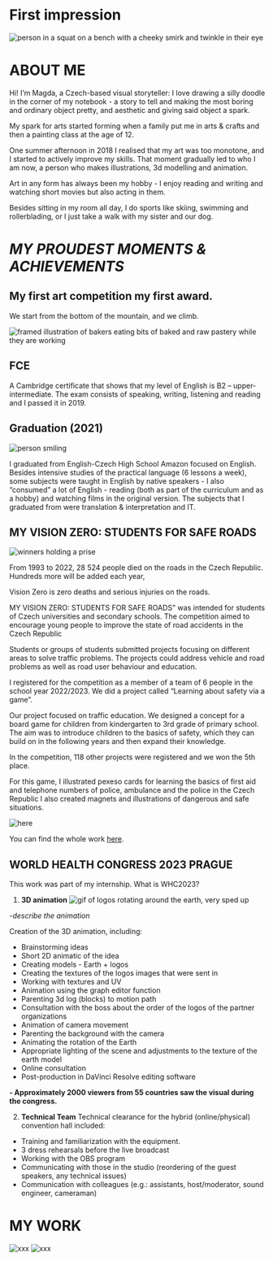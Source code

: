 # First impression

![person in a squat on a bench with a cheeky smirk and twinkle in their eye ](images-01/IMG_0708.JPG)
# **ABOUT ME**

Hi! I’m Magda, a Czech-based visual storyteller: I love drawing a silly doodle in the corner of my notebook - a story to tell and making the most boring and ordinary object pretty, and aesthetic and giving said object a spark.

My spark for arts started forming when a family put me in arts & crafts and then a painting class at the age of 12. 

One summer afternoon in 2018 I realised that my art was too monotone, and I started to actively improve my skills. That moment gradually led to who I am now, a person who makes illustrations, 3d modelling and animation.

Art in any form has always been my hobby - I enjoy reading and writing and watching short movies but also acting in them. 

Besides sitting in my room all day, I do sports like skiing, swimming and rollerblading, or I just take a walk with my sister and our dog.


# *MY PROUDEST MOMENTS & ACHIEVEMENTS*

## My first art competition my first award.
We start from the bottom of the mountain, and we climb.

![framed illustration of bakers eating bits of baked and raw pastery while they are working](images-01/bakers_baking.png)

## FCE 
A Cambridge certificate that shows that my level of English is B2 – upper-intermediate.
The exam consists of speaking, writing, listening and reading and I passed it in 2019.


## Graduation (2021)

![person smiling](images-01/20210611_amazon_158_0425.jpg)


I graduated from English-Czech High School Amazon focused on English. Besides intensive studies of the practical language (6 lessons a week), some subjects were taught in English by native speakers - I also “consumed” a lot of English - reading (both as part of the curriculum and as a hobby) and watching films in the original version. 
The subjects that I graduated from were translation & interpretation and IT.


## MY VISION ZERO: STUDENTS FOR SAFE ROADS
![winners holding a prise ](images-01/MV0_foto_vyherci_5.jpg)

From 1993 to 2022, 28 524 people died on the roads in the Czech Republic. Hundreds more will be added each year,

Vision Zero is zero deaths and serious injuries on the roads.


MY VISION ZERO: STUDENTS FOR SAFE ROADS" was intended for students of Czech universities and secondary schools. The competition aimed to encourage young people to improve the state of road accidents in the Czech Republic

Students or groups of students submitted projects focusing on different areas to solve traffic problems. The projects could address vehicle and road problems as well as road user behaviour and education.

  I registered for the competition as a member of a team of 6 people in the school year 2022/2023.  We did a project called “Learning about safety via a game”. 

Our project focused on traffic education. We designed a concept for a board game for children from kindergarten to 3rd grade of primary school. The aim was to introduce children to the basics of safety, which they can build on in the following years and then expand their knowledge.

In the competition, 118 other projects were registered and we won the 5th place. 

For this game, I illustrated pexeso cards for learning the basics of first aid and telephone numbers of police, ambulance and the police in the Czech Republic I also created magnets and illustrations of dangerous and safe situations.

![here](images-01/vize0_my-work.png)

You can find the whole work [here](https://www.mojevizenula.cz/app/webroot/files/editor/files/MV0%205%20dokumenty/MV0_5_Kydalkova_VSKK_Bezpecnost%20hrou.pdf).





## WORLD HEALTH CONGRESS 2023 PRAGUE

This work was part of my internship. 
What is WHC2023? 


1.  **3D animation**
![gif of logos rotating around the earth, very sped up](images-01/animace-log-prolinacka-changed-1.gif)

-*describe the animation*

Creation of the  3D animation, including:

- Brainstorming ideas
- Short 2D animatic of the idea
- Creating models - Earth + logos
- Creating the textures of the logos images that were sent in
- Working with textures and UV
- Animation using the graph editor function
- Parenting 3d log (blocks) to motion path
- Consultation with the boss about the order of the logos of the partner organizations 
- Animation of camera movement
- Parenting the background with the camera
- Animating the rotation of the Earth
- Appropriate lighting of the scene and adjustments to the texture of the earth model
- Online consultation
- Post-production in DaVinci Resolve editing software


**-	Approximately 2000 viewers from 55 countries saw the visual during the congress.**

2. **Technical Team**
Technical clearance for the hybrid (online/physical) convention hall included:

- Training and familiarization with the equipment.
- 3 dress rehearsals before the live broadcast 
- Working with the OBS program 
- Communicating with those in the studio (reordering of the guest speakers, any technical issues)
- Communication with colleagues (e.g.: assistants, host/moderator, sound engineer, cameraman)

# MY WORK
![xxx](images-01/eheheh4.png)
![xxx](images-01/my_fan_art.png)

